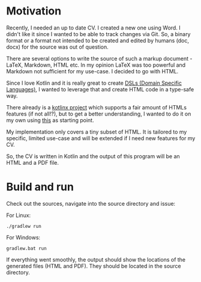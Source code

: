 # Motivation

Recently, I needed an up to date CV. I created a new one using Word. I didn't like it since I wanted to be able to track changes via Git. 
So, a binary format or a format not intended to be created and edited by humans (doc, docx) for the source was out of question. 

There are several options to write the source of such a markup document - LaTeX, Markdown, HTML etc. 
In my opinion LaTeX was too powerful and Markdown not sufficient for my use-case. I decided to go with HTML.

Since I love Kotlin and it is really great to create [DSLs (Domain Specific Languages)](https://en.wikipedia.org/wiki/Domain-specific_language), 
I wanted to leverage that and create HTML code in a type-safe way.

There already is a [kotlinx project](https://github.com/Kotlin/kotlinx.html) which supports a fair amount of HTMLs features (if not all!?), but 
to get a better understanding, I wanted to do it on my own using [this](https://try.kotlinlang.org/#/Examples/Longer%20examples/HTML%20Builder/HTML%20Builder.kt) as starting point.

My implementation only covers a tiny subset of HTML. It is tailored to my specific, limited use-case and will be extended if I
need new features for my CV.

So, the CV is written in Kotlin and the output of this program will be an HTML and a PDF file.

# Build and run

Check out the sources, navigate into the source directory and issue:

For Linux:
```
./gradlew run
```

For Windows:
```
gradlew.bat run
```

If everything went smoothly, the output should show the locations of the generated files (HTML and PDF).
They should be located in the source directory.
